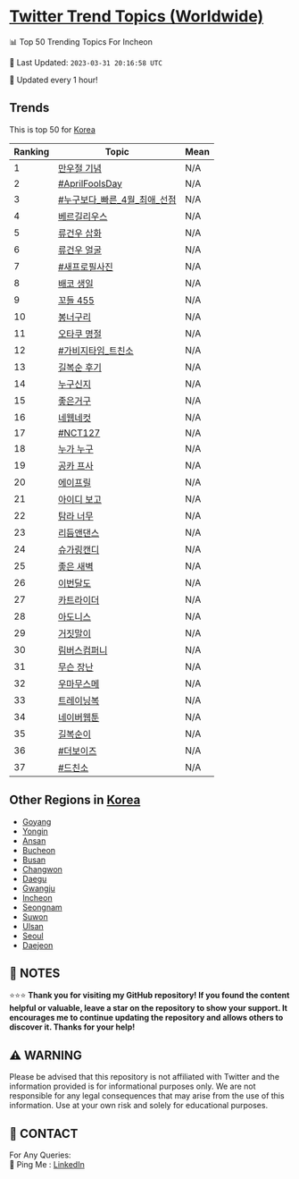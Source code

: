 [Twitter Trend Topics (Worldwide)](https://github.com/ErcinDedeoglu/Twitter-Trend-Topics)
==========


📊 Top 50 Trending Topics For Incheon

📆 Last Updated: `2023-03-31 20:16:58 UTC`

🔧 Updated every 1 hour!


## Trends

This is top 50 for [Korea](</Korea>)

| Ranking | Topic | Mean |
| ------- | ------------ | ------------ |
| 1 | [만우절 기념](http://twitter.com/search?q=%eb%a7%8c%ec%9a%b0%ec%a0%88+%ea%b8%b0%eb%85%90) | N/A |
| 2 | [#AprilFoolsDay](http://twitter.com/search?q=%23AprilFoolsDay) | N/A |
| 3 | [#누구보다_빠른_4월_최애_선점](http://twitter.com/search?q=%23%eb%88%84%ea%b5%ac%eb%b3%b4%eb%8b%a4_%eb%b9%a0%eb%a5%b8_4%ec%9b%94_%ec%b5%9c%ec%95%a0_%ec%84%a0%ec%a0%90) | N/A |
| 4 | [베르길리우스](http://twitter.com/search?q=%eb%b2%a0%eb%a5%b4%ea%b8%b8%eb%a6%ac%ec%9a%b0%ec%8a%a4) | N/A |
| 5 | [류건우 삽화](http://twitter.com/search?q=%eb%a5%98%ea%b1%b4%ec%9a%b0+%ec%82%bd%ed%99%94) | N/A |
| 6 | [류건우 얼굴](http://twitter.com/search?q=%eb%a5%98%ea%b1%b4%ec%9a%b0+%ec%96%bc%ea%b5%b4) | N/A |
| 7 | [#새프로필사진](http://twitter.com/search?q=%23%ec%83%88%ed%94%84%eb%a1%9c%ed%95%84%ec%82%ac%ec%a7%84) | N/A |
| 8 | [배코 생일](http://twitter.com/search?q=%eb%b0%b0%ec%bd%94+%ec%83%9d%ec%9d%bc) | N/A |
| 9 | [꼬들 455](http://twitter.com/search?q=%ea%bc%ac%eb%93%a4+455) | N/A |
| 10 | [봉너구리](http://twitter.com/search?q=%eb%b4%89%eb%84%88%ea%b5%ac%eb%a6%ac) | N/A |
| 11 | [오타쿠 명절](http://twitter.com/search?q=%ec%98%a4%ed%83%80%ec%bf%a0+%eb%aa%85%ec%a0%88) | N/A |
| 12 | [#가비지타임_트친소](http://twitter.com/search?q=%23%ea%b0%80%eb%b9%84%ec%a7%80%ed%83%80%ec%9e%84_%ed%8a%b8%ec%b9%9c%ec%86%8c) | N/A |
| 13 | [길복순 후기](http://twitter.com/search?q=%ea%b8%b8%eb%b3%b5%ec%88%9c+%ed%9b%84%ea%b8%b0) | N/A |
| 14 | [누구신지](http://twitter.com/search?q=%eb%88%84%ea%b5%ac%ec%8b%a0%ec%a7%80) | N/A |
| 15 | [좋은거구](http://twitter.com/search?q=%ec%a2%8b%ec%9d%80%ea%b1%b0%ea%b5%ac) | N/A |
| 16 | [네웹네컷](http://twitter.com/search?q=%eb%84%a4%ec%9b%b9%eb%84%a4%ec%bb%b7) | N/A |
| 17 | [#NCT127](http://twitter.com/search?q=%23NCT127) | N/A |
| 18 | [누가 누구](http://twitter.com/search?q=%eb%88%84%ea%b0%80+%eb%88%84%ea%b5%ac) | N/A |
| 19 | [공카 프사](http://twitter.com/search?q=%ea%b3%b5%ec%b9%b4+%ed%94%84%ec%82%ac) | N/A |
| 20 | [에이프릴](http://twitter.com/search?q=%ec%97%90%ec%9d%b4%ed%94%84%eb%a6%b4) | N/A |
| 21 | [아이디 보고](http://twitter.com/search?q=%ec%95%84%ec%9d%b4%eb%94%94+%eb%b3%b4%ea%b3%a0) | N/A |
| 22 | [탐라 너무](http://twitter.com/search?q=%ed%83%90%eb%9d%bc+%eb%84%88%eb%ac%b4) | N/A |
| 23 | [리듬앤댄스](http://twitter.com/search?q=%eb%a6%ac%eb%93%ac%ec%95%a4%eb%8c%84%ec%8a%a4) | N/A |
| 24 | [슈가링캔디](http://twitter.com/search?q=%ec%8a%88%ea%b0%80%eb%a7%81%ec%ba%94%eb%94%94) | N/A |
| 25 | [좋은 새벽](http://twitter.com/search?q=%ec%a2%8b%ec%9d%80+%ec%83%88%eb%b2%bd) | N/A |
| 26 | [이번달도](http://twitter.com/search?q=%ec%9d%b4%eb%b2%88%eb%8b%ac%eb%8f%84) | N/A |
| 27 | [카트라이더](http://twitter.com/search?q=%ec%b9%b4%ed%8a%b8%eb%9d%bc%ec%9d%b4%eb%8d%94) | N/A |
| 28 | [아도니스](http://twitter.com/search?q=%ec%95%84%eb%8f%84%eb%8b%88%ec%8a%a4) | N/A |
| 29 | [거짓말이](http://twitter.com/search?q=%ea%b1%b0%ec%a7%93%eb%a7%90%ec%9d%b4) | N/A |
| 30 | [림버스컴퍼니](http://twitter.com/search?q=%eb%a6%bc%eb%b2%84%ec%8a%a4%ec%bb%b4%ed%8d%bc%eb%8b%88) | N/A |
| 31 | [무슨 장난](http://twitter.com/search?q=%eb%ac%b4%ec%8a%a8+%ec%9e%a5%eb%82%9c) | N/A |
| 32 | [우마무스메](http://twitter.com/search?q=%ec%9a%b0%eb%a7%88%eb%ac%b4%ec%8a%a4%eb%a9%94) | N/A |
| 33 | [트레이닝복](http://twitter.com/search?q=%ed%8a%b8%eb%a0%88%ec%9d%b4%eb%8b%9d%eb%b3%b5) | N/A |
| 34 | [네이버웹툰](http://twitter.com/search?q=%eb%84%a4%ec%9d%b4%eb%b2%84%ec%9b%b9%ed%88%b0) | N/A |
| 35 | [길복순이](http://twitter.com/search?q=%ea%b8%b8%eb%b3%b5%ec%88%9c%ec%9d%b4) | N/A |
| 36 | [#더보이즈](http://twitter.com/search?q=%23%eb%8d%94%eb%b3%b4%ec%9d%b4%ec%a6%88) | N/A |
| 37 | [#드친소](http://twitter.com/search?q=%23%eb%93%9c%ec%b9%9c%ec%86%8c) | N/A |



## Other Regions in [Korea](</Korea>)

* [Goyang](</Korea/Goyang.md>)
* [Yongin](</Korea/Yongin.md>)
* [Ansan](</Korea/Ansan.md>)
* [Bucheon](</Korea/Bucheon.md>)
* [Busan](</Korea/Busan.md>)
* [Changwon](</Korea/Changwon.md>)
* [Daegu](</Korea/Daegu.md>)
* [Gwangju](</Korea/Gwangju.md>)
* [Incheon](</Korea/Incheon.md>)
* [Seongnam](</Korea/Seongnam.md>)
* [Suwon](</Korea/Suwon.md>)
* [Ulsan](</Korea/Ulsan.md>)
* [Seoul](</Korea/Seoul.md>)
* [Daejeon](</Korea/Daejeon.md>)



## 📝 NOTES

⭐⭐⭐ **Thank you for visiting my GitHub repository! If you found the content helpful or valuable, leave a star on the repository to show your support. It encourages me to continue updating the repository and allows others to discover it. Thanks for your help!**


## ⚠️ WARNING

Please be advised that this repository is not affiliated with Twitter and the information provided is for informational purposes only. We are not responsible for any legal consequences that may arise from the use of this information. Use at your own risk and solely for educational purposes.


## 📨 CONTACT

 For Any Queries:  
            🏓 Ping Me : [LinkedIn](https://www.linkedin.com/in/ercindedeoglu/)
